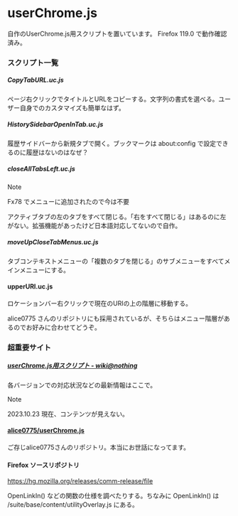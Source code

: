 # userChrome.js

自作のUserChrome.js用スクリプトを置いています。
Firefox 119.0 で動作確認済み。

### スクリプト一覧

##### CopyTabURL.uc.js
ページ右クリックでタイトルとURLをコピーする。文字列の書式を選べる。ユーザー自身でのカスタマイズも簡単なはず。

##### HistorySidebarOpenInTab.uc.js
履歴サイドバーから新規タブで開く。ブックマークは about:config で設定できるのに履歴はないのはなぜ？

##### closeAllTabsLeft.uc.js
> [!NOTE]
> Fx78 でメニューに追加されたので今は不要

アクティブタブの左のタブをすべて閉じる。「右をすべて閉じる」はあるのに左がない。拡張機能があったけど日本語対応してないので自作。

##### moveUpCloseTabMenus.uc.js
タブコンテキストメニューの「複数のタブを閉じる」のサブメニューをすべてメインメニューにする。

#### upperURI.uc.js
ロケーションバー右クリックで現在のURIの上の階層に移動する。

alice0775 さんのリポジトリにも採用されているが、そちらはメニュー階層があるのでお好みに合わせてどうぞ。


### 超重要サイト

##### [userChrome.js用スクリプト - wiki@nothing](http://wiki.nothing.sh/page/userChrome.js%CD%D1%A5%B9%A5%AF%A5%EA%A5%D7%A5%C8)
各バージョンでの対応状況などの最新情報はここで。
> [!NOTE]
> 2023.10.23 現在、コンテンツが見えない。


#### [alice0775/userChrome.js](https://github.com/alice0775/userChrome.js)
ご存じalice0775さんのリポジトリ。本当にお世話になってます。

#### Firefox ソースリポジトリ

https://hg.mozilla.org/releases/comm-release/file

OpenLinkIn() などの関数の仕様を調べたりする。ちなみに OpenLinkIn() は /suite/base/content/utilityOverlay.js にある。